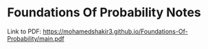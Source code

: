 # Foundations Of Probability Notes

Link to PDF: https://mohamedshakir3.github.io/Foundations-Of-Probability/main.pdf
